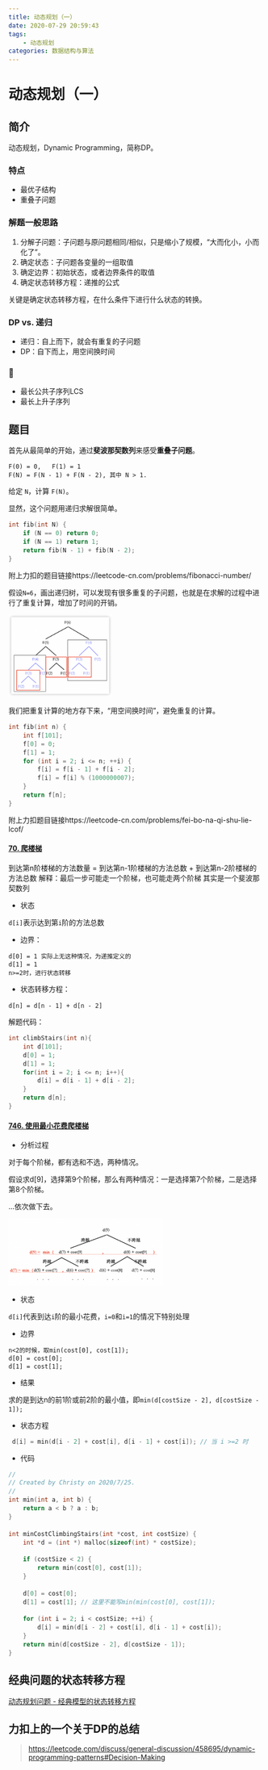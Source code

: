 ```yaml
---
title: 动态规划（一）
date: 2020-07-29 20:59:43
tags: 
    - 动态规划
categories: 数据结构与算法
---
```


# 动态规划（一）

## 简介

动态规划，Dynamic Programming，简称DP。

### 特点

- 最优子结构
- 重叠子问题

### 解题一般思路

1. 分解子问题：子问题与原问题相同/相似，只是缩小了规模，“大而化小，小而化了”。
2. 确定状态：子问题各变量的一组取值
3. 确定边界：初始状态，或者边界条件的取值
4. 确定状态转移方程：递推的公式

关键是确定状态转移方程，在什么条件下进行什么状态的转换。



### DP vs. 递归

- 递归：自上而下，就会有重复的子问题
- DP：自下而上，用空间换时间



### 🌰

- 最长公共子序列LCS
- 最长上升子序列



## 题目

首先从最简单的开始，通过**斐波那契数列**来感受**重叠子问题**。

```
F(0) = 0,   F(1) = 1
F(N) = F(N - 1) + F(N - 2), 其中 N > 1.
```

给定 `N`，计算 `F(N)`。

显然，这个问题用递归求解很简单。

```C
int fib(int N) {
    if (N == 0) return 0;
    if (N == 1) return 1;
    return fib(N - 1) + fib(N - 2);
}
```

附上力扣的题目链接https://leetcode-cn.com/problems/fibonacci-number/


假设`N=6`，画出递归树，可以发现有很多重复的子问题，也就是在求解的过程中进行了重复计算，增加了时间的开销。


<img src="https://raw.githubusercontent.com/Christy99cc/blog/master/source/_posts/动态规划（一）/image-20200725160103632.png" style="zoom:20%;"  alt=""/>

我们把重复计算的地方存下来，“用空间换时间”，避免重复的计算。

```C
int fib(int n) {
    int f[101];
    f[0] = 0;
    f[1] = 1;
    for (int i = 2; i <= n; ++i) {
        f[i] = f[i - 1] + f[i - 2];
        f[i] = f[i] % (1000000007);
    }
    return f[n];
}
```

附上力扣题目链接https://leetcode-cn.com/problems/fei-bo-na-qi-shu-lie-lcof/

#### [70. 爬楼梯](https://leetcode-cn.com/problems/climbing-stairs/)

  到达第n阶楼梯的方法数量 = 到达第n-1阶楼梯的方法总数 + 到达第n-2阶楼梯的方法总数
  解释：最后一步可能走一个阶梯，也可能走两个阶梯
  其实是一个斐波那契数列

- 状态

`d[i]`表示达到第`i`阶的方法总数

- 边界：

```
d[0] = 1 实际上无这种情况，为递推定义的
d[1] = 1
n>=2时，进行状态转移
```

- 状态转移方程：

`d[n] = d[n - 1] + d[n - 2]`

解题代码：

```C
int climbStairs(int n){
    int d[101];
    d[0] = 1;
    d[1] = 1;
    for(int i = 2; i <= n; i++){
        d[i] = d[i - 1] + d[i - 2];
    }
    return d[n];
}
```



#### [746. 使用最小花费爬楼梯](https://leetcode-cn.com/problems/min-cost-climbing-stairs/)

- 分析过程

对于每个阶梯，都有选和不选，两种情况。

假设求d[9]，选择第9个阶梯，那么有两种情况：一是选择第7个阶梯，二是选择第8个阶梯。

...依次做下去。



<img src="https://raw.githubusercontent.com/Christy99cc/blog/master/source/_posts/动态规划（一）/image-20200725213658262.png" alt="image-20200725213658262" style="zoom:30%;" />

- 状态

`d[i]`代表到达`i`阶的最小花费，`i=0`和`i=1`的情况下特别处理

- 边界

```
n<2的时候，取min(cost[0], cost[1]);
d[0] = cost[0];
d[1] = cost[1];
```

- 结果

求的是到达n的前1阶或前2阶的最小值，即`min(d[costSize - 2], d[costSize - 1]);`

- 状态方程

```C
 d[i] = min(d[i - 2] + cost[i], d[i - 1] + cost[i]); // 当 i >=2 时
```

- 代码

```C
//
// Created by Christy on 2020/7/25.
//
int min(int a, int b) {
    return a < b ? a : b;
}

int minCostClimbingStairs(int *cost, int costSize) {
    int *d = (int *) malloc(sizeof(int) * costSize);
   
    if (costSize < 2) {
        return min(cost[0], cost[1]);
    }

    d[0] = cost[0];
    d[1] = cost[1]; // 这里不能写min(min(cost[0], cost[1]);
    
    for (int i = 2; i < costSize; ++i) {
        d[i] = min(d[i - 2] + cost[i], d[i - 1] + cost[i]);
    }
    return min(d[costSize - 2], d[costSize - 1]);
}
```








## 经典问题的状态转移方程

[动态规划问题 - 经典模型的状态转移方程](https://www.cnblogs.com/tgycoder/p/5037559.html)



## 力扣上的一个关于DP的总结

> https://leetcode.com/discuss/general-discussion/458695/dynamic-programming-patterns#Decision-Making